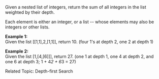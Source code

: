 Given a nested list of integers, return the sum of all integers in the list weighted by their depth.

Each element is either an integer, or a list -- whose elements may also be integers or other lists.

**Example 1:**  
Given the list [[1,1],2,[1,1]], return 10. (four 1's at depth 2, one 2 at depth 1)

**Example 2:**  
Given the list [1,[4,[6]]], return 27. (one 1 at depth 1, one 4 at depth 2, and one 6 at depth 3; 1 + 4*2 + 6*3 = 27)

Related Topic: Depth-first Search

